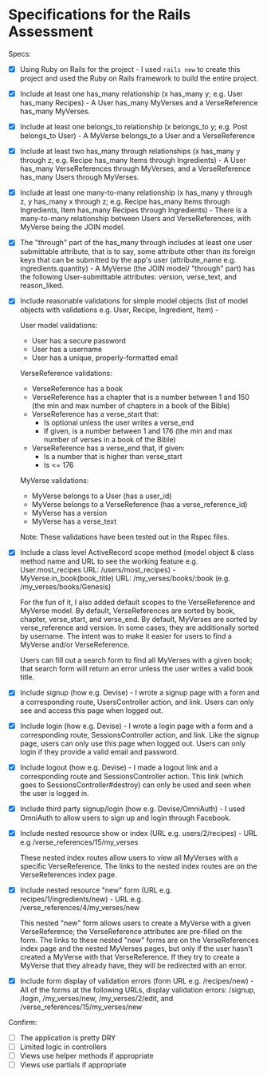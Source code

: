 # Specifications for the Rails Assessment

Specs:
- [x] Using Ruby on Rails for the project - I used `rails new` to create this project and used the Ruby on Rails framework to build the entire project.

- [x] Include at least one has_many relationship (x has_many y; e.g. User has_many Recipes) - A User has_many MyVerses and a VerseReference has_many MyVerses.
- [x] Include at least one belongs_to relationship (x belongs_to y; e.g. Post belongs_to User) - A MyVerse belongs_to a User and a VerseReference
- [x] Include at least two has_many through relationships (x has_many y through z; e.g. Recipe has_many Items through Ingredients) - A User has_many VerseReferences through MyVerses, and a VerseReference has_many Users through MyVerses.
- [x] Include at least one many-to-many relationship (x has_many y through z, y has_many x through z; e.g. Recipe has_many Items through Ingredients, Item has_many Recipes through Ingredients) - There is a many-to-many relationship between Users and VerseReferences, with MyVerse being the JOIN model.
- [x] The "through" part of the has_many through includes at least one user submittable attribute, that is to say, some attribute other than its foreign keys that can be submitted by the app's user (attribute_name e.g. ingredients.quantity) - A MyVerse (the JOIN model/ "through" part) has the following User-submittable attributes: version, verse_text, and reason_liked.
- [x] Include reasonable validations for simple model objects (list of model objects with validations e.g. User, Recipe, Ingredient, Item) - 

  User model validations:
  - User has a secure password
  - User has a username
  - User has a unique, properly-formatted email

  VerseReference validations:
  - VerseReference has a book
  - VerseReference has a chapter that is a number between 1 and 150 (the min and max number of chapters in a book of the Bible)
  - VerseReference has a verse_start that:
    - Is optional unless the user writes a verse_end
    - If given, is a number between 1 and 176 (the min and max number of verses in a book of the Bible)
  - VerseReference has a verse_end that, if given:
    - Is a number that is higher than verse_start
    - Is <= 176

  MyVerse validations:
  - MyVerse belongs to a User (has a user_id)
  - MyVerse belongs to a VerseReference (has a verse_reference_id)
  - MyVerse has a version
  - MyVerse has a verse_text

  Note: These validations have been tested out in the Rspec files.

- [x] Include a class level ActiveRecord scope method (model object & class method name and URL to see the working feature e.g. User.most_recipes URL: /users/most_recipes) - 
  MyVerse.in_book(book_title) URL: /my_verses/books/:book (e.g. /my_verses/books/Genesis)

  For the fun of it, I also added default scopes to the VerseReference and MyVerse model.
  By default, VerseReferences are sorted by book, chapter, verse_start, and verse_end.
  By default, MyVerses are sorted by verse_reference and version. In some cases, they are additionally sorted by username.
  The intent was to make it easier for users to find a MyVerse and/or VerseReference.

  Users can fill out a search form to find all MyVerses with a given book;
  that search form will return an error unless the user writes a valid book title.
- [x] Include signup (how e.g. Devise) - I wrote a signup page with a form and a corresponding route, UsersController action, and link. Users can only see and access this page when logged out.
- [x] Include login (how e.g. Devise) - I wrote a login page with a form and a corresponding route, SessionsController action, and link. Like the signup page, users can only use this page when logged out. Users can only login if they provide a valid email and password.
- [x] Include logout (how e.g. Devise) - I made a logout link and a corresponding route and SessionsController action. This link (which goes to SessionsController#destroy) can only be used and seen when the user is logged in.
- [x] Include third party signup/login (how e.g. Devise/OmniAuth) - I used OmniAuth to allow users to sign up and login through Facebook.
- [x] Include nested resource show or index (URL e.g. users/2/recipes) - 
  URL e.g /verse_references/15/my_verses

  These nested index routes allow users to view all MyVerses with a specific VerseReference.
  The links to the nested index routes are on the VerseReferences index page.
- [x] Include nested resource "new" form (URL e.g. recipes/1/ingredients/new) - 
  URL e.g. /verse_references/4/my_verses/new

  This nested "new" form allows users to create a MyVerse with a given VerseReference;
  the VerseReference attributes are pre-filled on the form.
  The links to these nested "new" forms are on the VerseReferences index page and the nested MyVerses pages, but only if the user hasn't created a MyVerse with that VerseReference.
  If they try to create a MyVerse that they already have, they will be redirected with an error.
- [x] Include form display of validation errors (form URL e.g. /recipes/new) - 
  All of the forms at the following URLs, display validation errors: 
  /signup, /login, /my_verses/new, /my_verses/2/edit, and /verse_references/15/my_verses/new

Confirm:
- [ ] The application is pretty DRY
- [ ] Limited logic in controllers
- [ ] Views use helper methods if appropriate
- [ ] Views use partials if appropriate